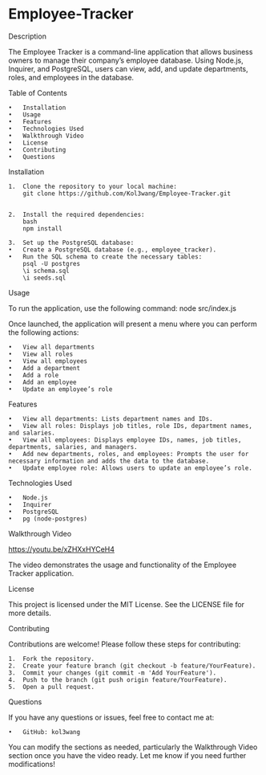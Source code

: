 # Employee-Tracker

Description

The Employee Tracker is a command-line application that allows business owners to manage their company’s employee database. Using Node.js, Inquirer, and PostgreSQL, users can view, add, and update departments, roles, and employees in the database.

Table of Contents

	•	Installation
	•	Usage
	•	Features
	•	Technologies Used
	•	Walkthrough Video
	•	License
	•	Contributing
	•	Questions

Installation

	1.	Clone the repository to your local machine:
        git clone https://github.com/Kol3wang/Employee-Tracker.git


    2.	Install the required dependencies:
        bash
        npm install

    3.	Set up the PostgreSQL database:
	•	Create a PostgreSQL database (e.g., employee_tracker).
	•	Run the SQL schema to create the necessary tables:
        psql -U postgres 
        \i schema.sql
        \i seeds.sql

Usage

To run the application, use the following command:
node src/index.js

Once launched, the application will present a menu where you can perform the following actions:

	•	View all departments
	•	View all roles
	•	View all employees
	•	Add a department
	•	Add a role
	•	Add an employee
	•	Update an employee’s role

Features

	•	View all departments: Lists department names and IDs.
	•	View all roles: Displays job titles, role IDs, department names, and salaries.
	•	View all employees: Displays employee IDs, names, job titles, departments, salaries, and managers.
	•	Add new departments, roles, and employees: Prompts the user for necessary information and adds the data to the database.
	•	Update employee role: Allows users to update an employee’s role.

Technologies Used

	•	Node.js
	•	Inquirer
	•	PostgreSQL
	•	pg (node-postgres)

Walkthrough Video

https://youtu.be/xZHXxHYCeH4 

The video demonstrates the usage and functionality of the Employee Tracker application.

License

This project is licensed under the MIT License. See the LICENSE file for more details.

Contributing

Contributions are welcome! Please follow these steps for contributing:

	1.	Fork the repository.
	2.	Create your feature branch (git checkout -b feature/YourFeature).
	3.	Commit your changes (git commit -m 'Add YourFeature').
	4.	Push to the branch (git push origin feature/YourFeature).
	5.	Open a pull request.

Questions

If you have any questions or issues, feel free to contact me at:

	•	GitHub: kol3wang

You can modify the sections as needed, particularly the Walkthrough Video section once you have the video ready. Let me know if you need further modifications!
